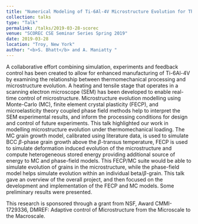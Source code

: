 ```yaml
---
title: "Numerical Modeling of Ti-6Al-4V Microstructure Evolution for Thermomechanical Process Control"
collection: talks
type: "Talk"
permalink: /talks/2019-03-28-scorec
venue: "SCOREC CSE Seminar Series Spring 2019"
date: 2019-03-28
location: "Troy, New York"
author: "<b>S. Bhatt</b> and A. Maniatty "
---
```


A collaborative effort combining simulation, experiments and feedback control has been created to allow for enhanced manufacturing of Ti-6Al-4V by examining the relationship between thermomechanical processing and microstructure evolution. A heating and tensile stage that operates in a scanning electron microscope (SEM) has been developed to enable real-time control of microstructure. Microstructure evolution modelling using Monte-Carlo (MC), finite element crystal plasticity (FECP), and microelasticity theory coupled phase field methods help to interpret the SEM experimental results, and inform the processing conditions for design and control of future experiments. This talk highlighted our work in modelling microstructure evolution under thermomechanical loading. The MC grain growth model, calibrated using literature data, is used to simulate BCC $\beta$-phase grain growth above the $\beta$-transus temperature, FECP is used to simulate deformation induced evolution of the microstructure and compute heterogeneous stored energy providing additional source of energy to MC and phase-field models. This FECP/MC suite would be able to simulate evolution of grains in the microstructure, while the phase-field model helps simulate evolution within an individual beta/$\beta$-grain. This talk gave an overview of the overall project, and then focused on the development and implementation of the FECP and MC models. Some preliminary results were presented.

This research is sponsored through a grant from NSF, Award CMMI-1729336, DMREF: Adaptive control of Microstructure from the Microscale to the Macroscale. 